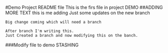#Demo Project README file
This is the firs file in project DEMO
##ADDING MORE TEXT
	this is me adding
	Just some updates on the new branch
	
	Big change coming which will need a branch
	
	After branch I'm writing this.
	Just Created a branch and now modifying this on the banch.
###Modify file to demo STASHING
